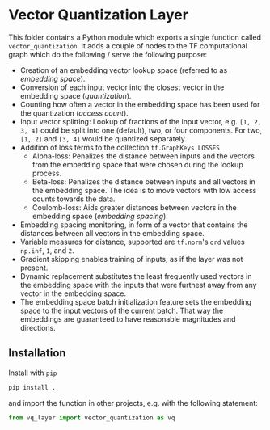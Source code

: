 # Vector Quantization Layer

This folder contains a Python module which exports a single function called `vector_quantization`.
It adds a couple of nodes to the TF computational graph which do the following / serve the following purpose:

* Creation of an embedding vector lookup space (referred to as _embedding space_).
* Conversion of each input vector into the closest vector in the embedding space (_quantization_).
* Counting how often a vector in the embedding space has been used for the quantization (_access count_).
* Input vector splitting: Lookup of fractions of the input vector,
  e.g. `[1, 2, 3, 4]` could be split into one (default), two, or four components. For two, `[1, 2]` and `[3, 4]` would be quantized separately.
* Addition of loss terms to the collection `tf.GraphKeys.LOSSES`
    * Alpha-loss: Penalizes the distance between inputs and the vectors from the embedding space that were chosen during the lookup process.
    * Beta-loss: Penalizes the distance between inputs and all vectors in the embedding space. The idea is to move vectors with low access counts towards the data.
    * Coulomb-loss: Aids greater distances between vectors in the embedding space (_embedding spacing_).
* Embedding spacing monitoring, in form of a vector that contains the distances between all vectors in the embedding space.
* Variable measures for distance, supported are `tf.norm`'s `ord` values `np.inf`, `1`, and `2`.
* Gradient skipping enables training of inputs, as if the layer was not present.
* Dynamic replacement substitutes the least frequently used vectors in the embedding space with the inputs that were furthest away from any vector in the embedding space.
* The embedding space batch initialization feature sets the embedding space to the input vectors of the current batch. That way the embeddings are guaranteed to have reasonable magnitudes and directions.


## Installation

Install with `pip`

```bash
pip install .
```

and import the function in other projects, e.g. with the following statement:

```python
from vq_layer import vector_quantization as vq
```
